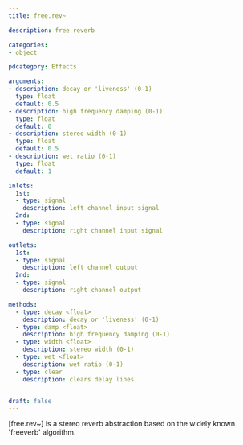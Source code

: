 ```yaml
---
title: free.rev~

description: free reverb

categories:
- object

pdcategory: Effects

arguments:
- description: decay or 'liveness' (0-1)
  type: float
  default: 0.5
- description: high frequency damping (0-1)
  type: float
  default: 0
- description: stereo width (0-1)
  type: float
  default: 0.5
- description: wet ratio (0-1)
  type: float
  default: 1

inlets:
  1st:
  - type: signal
    description: left channel input signal
  2nd:
  - type: signal
    description: right channel input signal

outlets:
  1st:
  - type: signal
    description: left channel output
  2nd:
  - type: signal
    description: right channel output

methods:
  - type: decay <float>
    description: decay or 'liveness' (0-1)
  - type: damp <float>
    description: high frequency damping (0-1)
  - type: width <float>
    description: stereo width (0-1)
  - type: wet <float>
    description: wet ratio (0-1)
  - type: clear
    description: clears delay lines


draft: false
---
```


[free.rev~] is a stereo reverb abstraction based on the widely known 'freeverb' algorithm.

